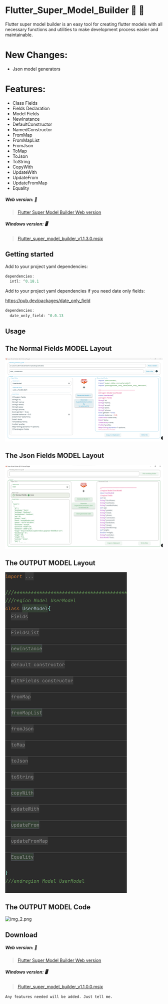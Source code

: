 # Flutter_Super_Model_Builder :100: :100:

Flutter super model builder is an easy tool for creating flutter models with all necessary functions and utilities to make development process easier and maintainable.

# New Changes:
* Json model generators

# Features:
* Class Fields
* Fields Declaration
* Model Fields
* NewInstance
* DefaultConstructor
* NamedConstructor
* FromMap
* FromMapList
* FromJson
* ToMap
* ToJson
* ToString
* CopyWith
* UpdateWith
* UpdateFrom
* UpdateFromMap
* Equality


##### Web version: :hotel:

> <a href="https://a7mdragab.github.io/flutter_super_model_builder" target="_blank">Flutter Super Model Builder Web version</a>


##### Windows version: :desktop_computer:

> <a href="https://github.com/a7mdragab/flutter_super_model_builder/releases/download/v1.1.3.0/super_model_builder_1.1.3.0.msix" target="_blank">Flutter_super_model_builder_v1.1.3.0.msix</a>

## Getting started


Add to your project yaml dependencies:
```dart
dependencies:
  intl: ^0.18.1
```
Add to your project yaml dependencies if you need date only fields:

https://pub.dev/packages/date_only_field
```dart
dependencies:
  date_only_field: ^0.0.13
```

## Usage

## The Normal Fields MODEL Layout
![img.png](img.png)

## The Json Fields MODEL Layout
![img_3.png](img_3.png)

## The OUTPUT MODEL Layout
![img_1.png](img_1.png)

## The OUTPUT MODEL Code
![img_2.png](img_2.png)


## Download

##### Web version: :hotel:

> <a href="https://a7mdragab.github.io/flutter_super_model_builder" target="_blank">Flutter Super Model Builder Web version</a>


##### Windows version: :desktop_computer:

> <a href="https://github.com/a7mdragab/flutter_super_model_builder/releases/download/v1.1.0.0/super_model_builder_1.1.0.0.msix" target="_blank">Flutter_super_model_builder_v1.1.0.0.msix</a>

`Any features needed will be added. Just tell me.`
